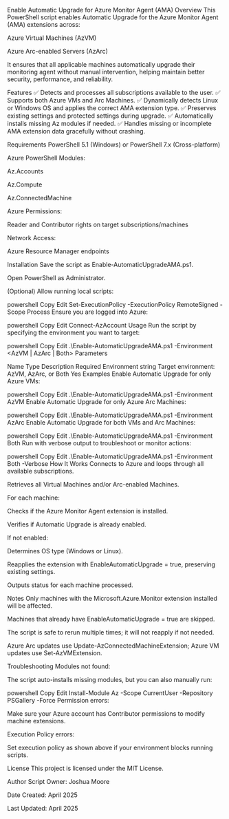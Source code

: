 Enable Automatic Upgrade for Azure Monitor Agent (AMA)
Overview
This PowerShell script enables Automatic Upgrade for the Azure Monitor Agent (AMA) extensions across:

Azure Virtual Machines (AzVM)

Azure Arc-enabled Servers (AzArc)

It ensures that all applicable machines automatically upgrade their monitoring agent without manual intervention, helping maintain better security, performance, and reliability.

Features
✅ Detects and processes all subscriptions available to the user.
✅ Supports both Azure VMs and Arc Machines.
✅ Dynamically detects Linux or Windows OS and applies the correct AMA extension type.
✅ Preserves existing settings and protected settings during upgrade.
✅ Automatically installs missing Az modules if needed.
✅ Handles missing or incomplete AMA extension data gracefully without crashing.

Requirements
PowerShell 5.1 (Windows) or PowerShell 7.x (Cross-platform)

Azure PowerShell Modules:

Az.Accounts

Az.Compute

Az.ConnectedMachine

Azure Permissions:

Reader and Contributor rights on target subscriptions/machines

Network Access:

Azure Resource Manager endpoints

Installation
Save the script as Enable-AutomaticUpgradeAMA.ps1.

Open PowerShell as Administrator.

(Optional) Allow running local scripts:

powershell
Copy
Edit
Set-ExecutionPolicy -ExecutionPolicy RemoteSigned -Scope Process
Ensure you are logged into Azure:

powershell
Copy
Edit
Connect-AzAccount
Usage
Run the script by specifying the environment you want to target:

powershell
Copy
Edit
.\Enable-AutomaticUpgradeAMA.ps1 -Environment <AzVM | AzArc | Both>
Parameters

Name	Type	Description	Required
Environment	string	Target environment: AzVM, AzArc, or Both	Yes
Examples
Enable Automatic Upgrade for only Azure VMs:

powershell
Copy
Edit
.\Enable-AutomaticUpgradeAMA.ps1 -Environment AzVM
Enable Automatic Upgrade for only Azure Arc Machines:

powershell
Copy
Edit
.\Enable-AutomaticUpgradeAMA.ps1 -Environment AzArc
Enable Automatic Upgrade for both VMs and Arc Machines:

powershell
Copy
Edit
.\Enable-AutomaticUpgradeAMA.ps1 -Environment Both
Run with verbose output to troubleshoot or monitor actions:

powershell
Copy
Edit
.\Enable-AutomaticUpgradeAMA.ps1 -Environment Both -Verbose
How It Works
Connects to Azure and loops through all available subscriptions.

Retrieves all Virtual Machines and/or Arc-enabled Machines.

For each machine:

Checks if the Azure Monitor Agent extension is installed.

Verifies if Automatic Upgrade is already enabled.

If not enabled:

Determines OS type (Windows or Linux).

Reapplies the extension with EnableAutomaticUpgrade = true, preserving existing settings.

Outputs status for each machine processed.

Notes
Only machines with the Microsoft.Azure.Monitor extension installed will be affected.

Machines that already have EnableAutomaticUpgrade = true are skipped.

The script is safe to rerun multiple times; it will not reapply if not needed.

Azure Arc updates use Update-AzConnectedMachineExtension; Azure VM updates use Set-AzVMExtension.

Troubleshooting
Modules not found:

The script auto-installs missing modules, but you can also manually run:

powershell
Copy
Edit
Install-Module Az -Scope CurrentUser -Repository PSGallery -Force
Permission errors:

Make sure your Azure account has Contributor permissions to modify machine extensions.

Execution Policy errors:

Set execution policy as shown above if your environment blocks running scripts.

License
This project is licensed under the MIT License.

Author
Script Owner: Joshua Moore

Date Created: April 2025

Last Updated: April 2025
